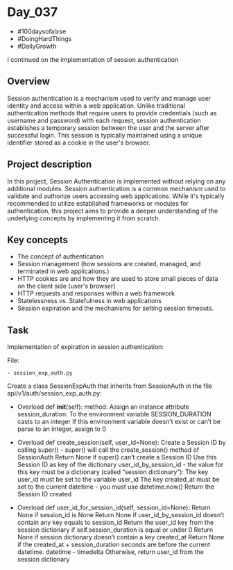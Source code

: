 # Day_037

- #100daysofalxse 
- #DoingHardThings
- #DailyGrowth

I continued on the implementation of session authentication

## Overview
Session authentication is a mechanism used to verify and manage user identity and access within a web application. Unlike traditional authentication methods that require users to provide credentials (such as username and password) with each request, session authentication establishes a temporary session between the user and the server after successful login. This session is typically maintained using a unique identifier stored as a cookie in the user's browser.

## Project description
In this project, Session Authentication is implemented without relying on any additional modules. Session authentication is a common mechanism used to validate and authorize users accessing web applications. While it's typically recommended to utilize established frameworks or modules for authentication, this project aims to provide a deeper understanding of the underlying concepts by implementing it from scratch.

## Key concepts
- The concept of authentication
- Session management (how sessions are created, managed, and terminated in web applications.)
- HTTP cookies are and how they are used to store small pieces of data on the client side (user's browser)
- HTTP requests and responses within a web framework
- Statelessness vs. Statefulness in web applications
- Session expiration and the mechanisms for setting session timeouts.

## Task
Implementation of expiration in session authentication:

File:

    - session_exp_auth.py
Create a class SessionExpAuth that inherits from SessionAuth in the file api/v1/auth/session_exp_auth.py:

- Overload def __init__(self): method:
Assign an instance attribute session_duration:
To the environment variable SESSION_DURATION casts to an integer
If this environment variable doesn’t exist or can’t be parse to an integer, assign to 0

- Overload def create_session(self, user_id=None):
Create a Session ID by calling super() - super() will call the create_session() method of SessionAuth
Return None if super() can’t create a Session ID
Use this Session ID as key of the dictionary user_id_by_session_id - the value for this key must be a dictionary (called “session dictionary”):
The key user_id must be set to the variable user_id
The key created_at must be set to the current datetime - you must use datetime.now()
Return the Session ID created

- Overload def user_id_for_session_id(self, session_id=None):
Return None if session_id is None
Return None if user_id_by_session_id doesn’t contain any key equals to session_id
Return the user_id key from the session dictionary if self.session_duration is equal or under 0
Return None if session dictionary doesn’t contain a key created_at
Return None if the created_at + session_duration seconds are before the current datetime. datetime - timedelta
Otherwise, return user_id from the session dictionary
